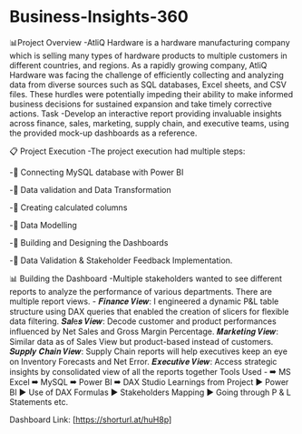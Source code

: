 # Business-Insights-360
 📊Project Overview -AtliQ Hardware is a hardware manufacturing company which is selling many types of hardware products to multiple customers in different countries, and regions. As a rapidly growing company, AtliQ Hardware was facing the challenge of efficiently collecting and analyzing data from diverse sources such as SQL databases, Excel sheets, and CSV files.
These hurdles were potentially impeding their ability to make informed business decisions for sustained expansion and take timely corrective actions. 
Task -Develop an interactive report providing invaluable insights across finance, sales, marketing, supply chain, and executive teams, using the provided mock-up dashboards as a reference.

📋 Project Execution -The project execution had multiple steps:

-🔸 Connecting MySQL database with Power BI

-🔸 Data validation and Data Transformation

-🔸 Creating calculated columns

-🔸 Data Modelling

-🔸 Building and Designing the Dashboards

-🔸 Data Validation & Stakeholder Feedback Implementation.


📊 Building the Dashboard -Multiple stakeholders wanted to see different reports to analyze the performance of various departments. 
There are multiple report views. -
𝑭𝒊𝒏𝒂𝒏𝒄𝒆 𝑽𝒊𝒆𝒘: I engineered a dynamic P&L table structure using DAX queries that enabled the creation of slicers for flexible data filtering.
𝑺𝒂𝒍e𝒔 𝑽𝒊𝒆𝒘: Decode customer and product performances influenced by Net Sales and Gross Margin Percentage.
𝑴𝒂𝒓𝒌𝒆𝒕𝒊𝒏𝒈 𝑽𝒊𝒆𝒘: Similar data as of Sales View but product-based instead of customers.
𝑺𝒖𝒑𝒑𝒍𝒚 𝑪𝒉𝒂𝒊𝒏 𝑽𝒊𝒆𝒘: Supply Chain reports will help executives keep an eye on Inventory Forecasts and Net Error.
𝑬𝒙𝒆𝒄𝒖𝒕𝒊𝒗𝒆 𝑽𝒊𝒆𝒘: Access strategic insights by consolidated view of all the reports together
 Tools Used -
➡ MS Excel
➡ MySQL
➡ Power BI
➡ DAX Studio Learnings from Project
▶ Power BI
▶ Use of DAX Formulas
▶ Stakeholders Mapping
▶ Going through P & L Statements etc. 

Dashboard Link: [https://shorturl.at/huH8p]
